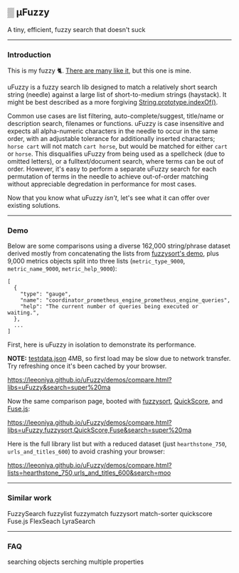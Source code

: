 ## ▒ μFuzzy

A tiny, efficient, fuzzy search that doesn't suck

---
### Introduction

This is my fuzzy 🐈. [There are many like it](#), but this one is mine.

uFuzzy is a fuzzy search lib designed to match a relatively short search string (needle) against a large list of short-to-medium strings (haystack).
It might be best described as a more forgiving [String.prototype.indexOf()](https://developer.mozilla.org/en-US/docs/Web/JavaScript/Reference/Global_Objects/String/indexOf).

Common use cases are list filtering, auto-complete/suggest, title/name or description search, filenames or functions.
uFuzzy is case insensitive and expects all alpha-numeric characters in the needle to occur in the same order, with an adjustable tolerance for additionally inserted characters;
`horse cart` will not match `cart horse`, but would be matched for either `cart` or `horse`.
This disqualifies uFuzzy from being used as a spellcheck (due to omitted letters), or a fulltext/document search, where terms can be out of order.
However, it's easy to perform a separate uFuzzy search for each permutation of terms in the needle to achieve out-of-order matching without appreciable degredation in performance for most cases.

Now that you know what uFuzzy _isn't_, let's see what it can offer over existing solutions.

---
### Demo

Below are some comparisons using a diverse 162,000 string/phrase dataset derived mostly from concatenating the lists from [fuzzysort's demo](https://rawgit.com/farzher/fuzzysort/master/test.html), plus 9,000 metrics objects split into three lists (`metric_type_9000`, `metric_name_9000`, `metric_help_9000`):

```
[
  {
    "type": "gauge",
    "name": "coordinator_prometheus_engine_prometheus_engine_queries",
    "help": "The current number of queries being executed or waiting.",
  },
  ...
]
```

First, here is uFuzzy in isolation to demonstrate its performance.

**NOTE:** [testdata.json](https://github.com/leeoniya/uFuzzy/blob/main/demos/testdata.json) 4MB, so first load may be slow due to network transfer. Try refreshing once it's been cached by your browser.

https://leeoniya.github.io/uFuzzy/demos/compare.html?libs=uFuzzy&search=super%20ma

Now the same comparison page, booted with [fuzzysort](https://github.com/farzher/fuzzysort), [QuickScore](https://fwextensions.github.io/quick-score-demo/), and [Fuse.js](https://fusejs.io/):

https://leeoniya.github.io/uFuzzy/demos/compare.html?libs=uFuzzy,fuzzysort,QuickScore,Fuse&search=super%20ma

Here is the full library list but with a reduced dataset (just `hearthstone_750`, `urls_and_titles_600`) to avoid crashing your browser:

https://leeoniya.github.io/uFuzzy/demos/compare.html?lists=hearthstone_750,urls_and_titles_600&search=moo

---
### Similar work

FuzzySearch
fuzzylist
fuzzymatch
fuzzysort
match-sorter
quickscore
Fuse.js
FlexSeach
LyraSearch


---
### FAQ

searching objects
serching multiple properties